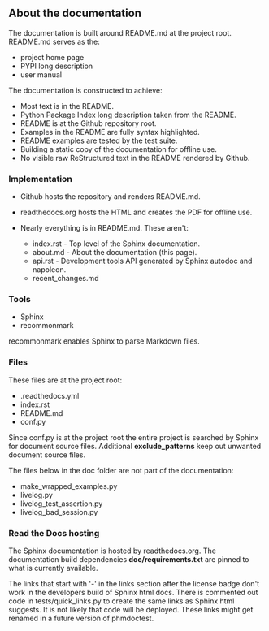 ## About the documentation

The documentation is built around README.md at the project root.
README.md serves as the:

- project home page
- PYPI long description
- user manual

The documentation is constructed to achieve:

- Most text is in the README.
- Python Package Index long description taken from the README.
- README is at the Github repository root.
- Examples in the README are fully syntax highlighted.
- README examples are tested by the test suite.
- Building a static copy of the documentation for offline use.
- No visible raw ReStructured text in the README rendered by Github.

### Implementation

- Github hosts the repository and renders README.md.
- readthedocs.org hosts the HTML and creates the PDF for offline use.
- Nearly everything is in README.md. These aren't:

  - index.rst - Top level of the Sphinx documentation.
  - about.md - About the documentation (this page).
  - api.rst - Development tools API generated by
    Sphinx autodoc and napoleon.
  - recent_changes.md

### Tools

- Sphinx
- recommonmark

recommonmark enables Sphinx to parse Markdown files.

### Files

These files are at the project root:

- .readthedocs.yml
- index.rst
- README.md
- conf.py

Since conf.py is at the project root the entire project is
searched by Sphinx for document source files.  Additional
**exclude_patterns** keep out unwanted document source files.

The files below in the doc folder are not part of the documentation:

  - make_wrapped_examples.py
  - livelog.py
  - livelog_test_assertion.py
  - livelog_bad_session.py

### Read the Docs hosting

The Sphinx documentation is hosted by readthedocs.org.
The documentation build dependencies **doc/requirements.txt** are
pinned to what is currently available.

The links that start with '-' in the links section after the
license badge don't work in the developers build of Sphinx html
docs.  There is commented out code in tests/quick_links.py
to create the same links as Sphinx html suggests.  It is
not likely that code will be deployed. These links might
get renamed in a future version of phmdoctest.
